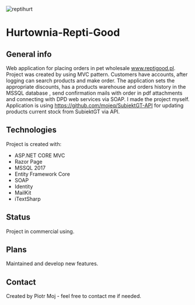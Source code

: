 ![reptihurt](https://user-images.githubusercontent.com/44526067/97150889-14a37f00-176f-11eb-9569-4789763077dc.jpg)
# Hurtownia-Repti-Good

## General info
Web application for placing orders in pet wholesale www.reptigood.pl. Project was created by using MVC pattern. Customers have accounts, after logging can search products and make order. 
The application sets the appropriate discounts, has a products warehouse and orders history in the MSSQL database , send confirmation mails with order in pdf attachments and connecting with DPD web services via SOAP. 
I made the project myself. Application is using https://github.com/mojeq/SubiektGT-API for updating products current stock from SubiektGT via API.

## Technologies
Project is created with:
* ASP.NET CORE MVC
* Razor Page
* MSSQL 2017
* Entity Framework Core
* SOAP
* Identity
* MailKit
* iTextSharp

## Status
Project in commercial using.

## Plans
Maintained and develop new features.

## Contact
Created by Piotr Moj - feel free to contact me if needed.
